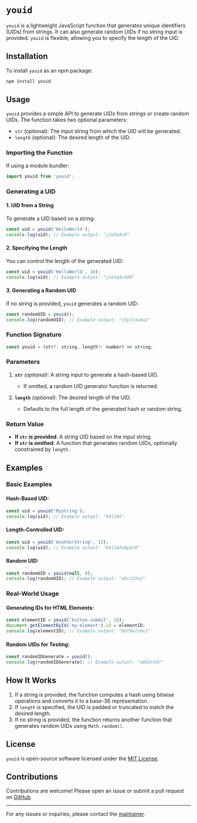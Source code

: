 # `youid`

`youid` is a lightweight JavaScript function that generates unique identifiers (UIDs) from strings. It can also generate random UIDs if no string input is provided. `youid` is flexible, allowing you to specify the length of the UID.

## Installation

To install `youid` as an npm package:

```bash
npm install youid
```

## Usage

`youid` provides a simple API to generate UIDs from strings or create random UIDs. The function takes two optional parameters:

- `str` (optional): The input string from which the UID will be generated.
- `length` (optional): The desired length of the UID.

### Importing the Function

If using a module bundler:

```javascript
import youid from 'youid';
```

### Generating a UID

#### 1. UID from a String
To generate a UID based on a string:

```javascript
const uid = youid('HelloWorld');
console.log(uid); // Example output: "j1m3q4v9"
```

#### 2. Specifying the Length
You can control the length of the generated UID:

```javascript
const uid = youid('HelloWorld', 10);
console.log(uid); // Example output: "j1m3q4v900"
```

#### 3. Generating a Random UID
If no string is provided, `youid` generates a random UID:

```javascript
const randomUID = youid();
console.log(randomUID); // Example output: "x5y7z1w8a2"
```

### Function Signature
```javascript
const youid = (str?: string, length?: number) => string;
```

### Parameters
1. **`str`** *(optional)*: A string input to generate a hash-based UID.
   - If omitted, a random UID generator function is returned.

2. **`length`** *(optional)*: The desired length of the UID.
   - Defaults to the full length of the generated hash or random string.

### Return Value
- **If `str` is provided**: A string UID based on the input string.
- **If `str` is omitted**: A function that generates random UIDs, optionally constrained by `length`.

## Examples

### Basic Examples
#### Hash-Based UID:
```javascript
const uid = youid('MyString');
console.log(uid); // Example output: "k9l2m5"
```

#### Length-Controlled UID:
```javascript
const uid = youid('AnotherString', 12);
console.log(uid); // Example output: "k9l2m5n0pqr8"
```

#### Random UID:
```javascript
const randomUID = youid(null, 8);
console.log(randomUID); // Example output: "abc123xy"
```

### Real-World Usage
#### Generating IDs for HTML Elements:
```javascript
const elementID = youid('button-submit', 10);
document.getElementById('my-element').id = elementID;
console.log(elementID); // Example output: "b8t9w7z6x1"
```

#### Random UIDs for Testing:
```javascript
const randomIDGenerate = youid();
console.log(randomIDGenerate); // Example output: "a9b3c5d7"
```

## How It Works

1. If a string is provided, the function computes a hash using bitwise operations and converts it to a base-36 representation.
2. If `length` is specified, the UID is padded or truncated to match the desired length.
3. If no string is provided, the function returns another function that generates random UIDs using `Math.random()`.

## License

`youid` is open-source software licensed under the [MIT License](LICENSE).

## Contributions

Contributions are welcome! Please open an issue or submit a pull request on [GitHub](https://github.com/devnax/`youid`).

---

For any issues or inquiries, please contact the [maintainer](mailto:edvnaxrul@gmail.com).
